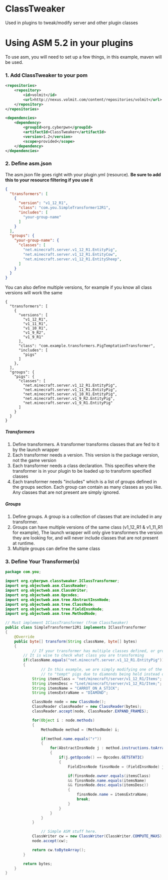 # ClassTweaker
Used in plugins to tweak/modify server and other plugin classes

# Using ASM 5.2 in your plugins
To use asm, you will need to set up a few things, in this example, maven will be used.

### 1. Add ClassTweaker to your pom
``` xml
<repositories>
    <repository>
        <id>volmit</id>
        <url>http://nexus.volmit.com/content/repositories/volmit</url>
    </repository>
</repositories>

<dependencies>
    <dependency>
        <groupId>org.cyberpwn</groupId>
        <artifactId>ClassTweaker</artifactId>
        <version>1.2</version>
        <scope>provided</scope>
    </dependency>
</dependencies>
```

### 2. Define asm.json
The asm.json file goes right with your plugin.yml (resource). **Be sure to add this to your resource filtering if you use it**

``` json
{
  "transformers": [
    {
      "version": "v1_12_R1",
      "class": "com.you.SimpleTransformer12R1",
      "includes": [
        "your-group-name"
      ]
    }
  ],
  "groups": {
    "your-group-name": {
      "classes": [
        "net.minecraft.server.v1_12_R1.EntityPig",
        "net.minecraft.server.v1_12_R1.EntityCow",
        "net.minecraft.server.v1_12_R1.EntitySheep",
      ]
    }
  }
}
```

You can also define multiple versions, for example if you know all class versions will work the same

```
{
  "transformers": [
    {
      "versions": [
        "v1_12_R1",
        "v1_11_R1",
        "v1_10_R1",
        "v1_9_R2",
        "v1_9_R1"
      ],
      "class": "com.example.transformers.PigTemptationTransformer",
      "includes": [
        "pigs"
      ]
    },
  ],
  "groups": {
    "pigs": {
      "classes": [
        "net.minecraft.server.v1_12_R1.EntityPig",
        "net.minecraft.server.v1_11_R1.EntityPig",
        "net.minecraft.server.v1_10_R1.EntityPig",
        "net.minecraft.server.v1_9_R2.EntityPig",
        "net.minecraft.server.v1_9_R1.EntityPig"
      ]
    }
  }
}
```

##### Transformers 
1. Define transformers. A transformer transforms classes that are fed to it by the launch wrapper
2. Each transformer needs a version. This version is the package version, not the game version
3. Each transformer needs a class declaration. This specifies where the transformer is in your plugin to be loaded up to transform specified classes
4. Each transformer needs "includes" which is a list of groups defined in the groups section. Each group can contain as many classes as you like. Any classes that are not present are simply ignored.

##### Groups
1. Define groups. A group is a collection of classes that are included in any transformer.
2. Groups can have multiple versions of the same class (v1_12_R1 & v1_11_R1 for example), The launch wrapper will only give transformers the version they are looking for, and will never include classes that are not present at runtime.
3. Multiple groups can define the same class

### 3. Define Your Transformer(s)
``` java
package com.you;

import org.cyberpwn.classtweaker.IClassTransformer;
import org.objectweb.asm.ClassReader;
import org.objectweb.asm.ClassWriter;
import org.objectweb.asm.Opcodes;
import org.objectweb.asm.tree.AbstractInsnNode;
import org.objectweb.asm.tree.ClassNode;
import org.objectweb.asm.tree.FieldInsnNode;
import org.objectweb.asm.tree.MethodNode;

// Must implement IClassTransformer (from ClassTweaker)
public class SimpleTransformer12R1 implements IClassTransformer
{
	@Override
	public byte[] transform(String className, byte[] bytes)
	{
    		// If your transformer has multiple classes defined, or groups,
   		// It is wise to check what class you are transforming
		if(className.equals("net.minecraft.server.v1_12_R1.EntityPig"))
		{
      			// In this example, we are simply modifying one of the pigs goals
      			// to "tempt" pigs due to diamonds being held instead of carrots on a stick
			String itemsClass = "net/minecraft/server/v1_12_R1/Items";
			String itemsDesc = "Lnet/minecraft/server/v1_12_R1/Item;";
			String itemsName = "CARROT_ON_A_STICK";
			String itemsExtraName = "DIAMOND";

			ClassNode node = new ClassNode();
			ClassReader classReader = new ClassReader(bytes);
			classReader.accept(node, ClassReader.EXPAND_FRAMES);

			for(Object i : node.methods)
			{
				MethodNode method = (MethodNode) i;

				if(method.name.equals("r"))
				{
					for(AbstractInsnNode j : method.instructions.toArray())
					{
						if(j.getOpcode() == Opcodes.GETSTATIC)
						{
							FieldInsnNode finsnNode = (FieldInsnNode) j;

							if(finsnNode.owner.equals(itemsClass) 
							&& finsnNode.name.equals(itemsName) 
							&& finsnNode.desc.equals(itemsDesc))
							{
								finsnNode.name = itemsExtraName;
								break;
							}
						}
					}
				}
			}

     			// Simple ASM stuff here.
			ClassWriter cw = new ClassWriter(ClassWriter.COMPUTE_MAXS);
			node.accept(cw);

			return cw.toByteArray();
		}

		return bytes;
	}
}

```
